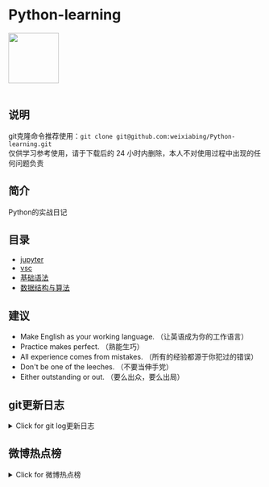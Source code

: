 # Python-learning
 <img src="https://i.giphy.com/media/LMt9638dO8dftAjtco/200.webp" width="100"><br><br>

## 说明
git克隆命令推荐使用：```git clone git@github.com:weixiabing/Python-learning.git```<br>
仅供学习参考使用，请于下载后的 24 小时内删除，本人不对使用过程中出现的任何问题负责
## 简介
Python的实战日记
## 目录
+ [jupyter](https://github.com/weixiabing/Python-learning/tree/main/jupyter)
+ [vsc](https://github.com/weixiabing/Python-learning/tree/main/vsc)
+ [基础语法](https://github.com/weixiabing/Python-learning/tree/main/%E5%9F%BA%E7%A1%80%E8%AF%AD%E6%B3%95)
+ [数据结构与算法](https://github.com/weixiabing/Python-learning/tree/main/%E6%95%B0%E6%8D%AE%E7%BB%93%E6%9E%84%E4%B8%8E%E7%AE%97%E6%B3%95)
## 建议
- Make English as your working language. （让英语成为你的工作语言）
- Practice makes perfect. （熟能生巧）
- All experience comes from mistakes. （所有的经验都源于你犯过的错误）
- Don't be one of the leeches. （不要当伸手党）
- Either outstanding or out. （要么出众，要么出局）
## git更新日志
<details>
<summary>Click for git log更新日志</summary>

 ``` diff
---start---

更新时间:2021-09-19 14:14:28linux远程更新
commit 1d280a9c09dc992f538b7aa19dead40de181254f
Author: weixiabing <weixiabing@hotmail.com>
Date:   Sat Sep 18 06:14:52 2021 +0000

    Github Action Auto Updated

---end---

```
 </p>
</details>

## 微博热点榜
<details>
<summary>Click for 微博热点榜</summary>

 ---开始---

更新时间:2021-09-19 14:14:28github action更新<br>
|  序号   | 关键字  |热度|
|  ----  | ----  |----|
| 1	|李嘉诚21亿套现上海世纪盛荟广场	| 1906821|
 | 2	|暂停台湾番荔枝和莲雾输入大陆	| 1337189|
 | 3	|孙颖莎的球拍上有马龙照片	| 1189427|
 | •	|王源的超时空罐子	| |
 | 4	|周扬青的约会对象是陈瑞丰	|综艺 1032149|
 | 5	|九月份的工资千万别乱花	| 777165|
 | 6	|为什么武汉人喜欢边走边吃热干面	| 647702|
 | 7	|贵州黑老大涉案资产15.2亿	| 619931|
 | 8	|苹果预计2023年推出首款折叠手机	| 608676|
 | 9	|塔利班正努力追踪和寻找巴克特里亚宝藏	| 395557|
 | 10	|勿忘九一八	| 395108|
 | 11	|袁姗姗说猪蹄胶原蛋白含量不高	|综艺 395022|
 | 12	|佟丽娅为B角争取镜头	|综艺 394397|
 | 13	|当北方人在南方买水果	| 393865|
 | 14	|邓伦广告牌错位图	| 393720|
 | 15	|马龙连赢2场北京胜福建	| 391799|
 | 16	|李莎旻子爸爸和隔壁老樊谈心	|综艺 391265|
 | 17	|原来任嘉伦本人也爱吃醋	|剧集 390757|
 | 18	|如何叫醒醉酒的退伍军人	| 389944|
 | 19	|贵州跳化粪池救人派出所长醒了	| 364771|
 | 20	|九一八90周年	| 356554|
 | 21	|李承铉中秋节懒人月饼教程	| 347020|
 | 22	|湖南卫视中秋之夜阵容官宣	| 345498|
 | 23	|董卿咏梅同框	|综艺 327960|
 | 24	|浓眉哥结婚	| 326652|
 | 25	|街舞4齐舞battle	|综艺 304428|
 | 26	|原来呵字有六个读音	| 278021|
 | 27	|故宫辟谣趁夜挖宝	| 265836|
 | 28	|民警给妻子手写中秋假请假条	| 259216|
 | 29	|学校给流浪猫做了房子	| 245875|
 | 30	|勿忘国耻	| 244975|
 | 31	|孟子义选择结束约会	|综艺 244323|
 | 32	|孟美岐副业是美甲师	|综艺 242745|
 | 33	|王一博战队秀技术难度	|综艺 241713|
 | 34	|00后战士获一等功	| 241076|
 | 35	|青海湖出现龙吸水奇观	| 225181|
 | 36	|中国首富钟睒睒进军私募基金	| 216257|
 | 37	|琅琊榜开播六周年	|剧集 208314|
 | 38	|海洋馆为北极熊特制200斤水果月饼	| 198231|
 | 39	|小熊猫到底长啥样	| 194956|
 | 40	|张桂梅每天只能穿着衣服睡觉	|综艺 191011|
 | 41	|福建累计报告本土确诊病例335例	| 190068|
 | 42	|中秋假期第一天	| 186157|
 | 43	|云南的饵块是什么	| 180106|
 | 44	|脱口秀吐槽考研有多欢乐	| 172674|
 | 45	|王嘉尔回忆第一次见魏大勋的经历	|综艺 169847|
 | 46	|灵媒	|电影 157388|
 | 47	|四川两大熊猫同框出镜怼脸拍	| 139789|
 | 48	|可能这就是过节的意义	| 135313|
 | 49	|江苏粉黛乱子草美到不用调色	| 134679|
 | 50	|中国航天人说99分也是不及格	| 133243|
 
---结束---
 
 </p>
</details>
